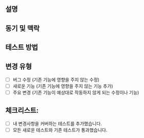 <!--- 위 제목에 변경사항을 간단히 요약해주세요 -->

## 설명

<!--- 변경사항을 자세히 설명해주세요 -->

## 동기 및 맥락

<!--- 이 변경이 왜 필요한가요? 어떤 문제를 해결하나요? -->
<!--- 해결하고자 하는 이슈가 있다면 여기에 링크해주세요 -->

## 테스트 방법

<!--- 변경사항을 어떻게 테스트했는지 자세히 설명해주세요 -->
<!--- 테스트 환경, 코드의 다른 부분에 미치는 영향을 확인하기 위해 -->
<!--- 실행한 테스트 등의 세부사항을 포함해주세요 -->

## 변경 유형

<!--- 코드에서 어떤 유형의 변경이 이루어졌나요? 해당되는 모든 항목에 'x'를 표시하세요: -->

- [ ] 버그 수정 (기존 기능에 영향을 주지 않는 수정)
- [ ] 새로운 기능 (기존 기능에 영향을 주지 않는 기능 추가)
- [ ] 주요 변경 (기존 기능이 예상대로 작동하지 않게 되는 수정이나 기능)

## 체크리스트:

<!--- 다음 항목들을 검토하고 해당되는 모든 항목에 'x'를 표시하세요 -->
<!--- 확실하지 않은 사항이 있다면 언제든 문의해주세요. 도와드리겠습니다! -->

- [ ] 내 변경사항을 커버하는 테스트를 추가했습니다.
- [ ] 모든 새로운 테스트와 기존 테스트가 통과했습니다.
